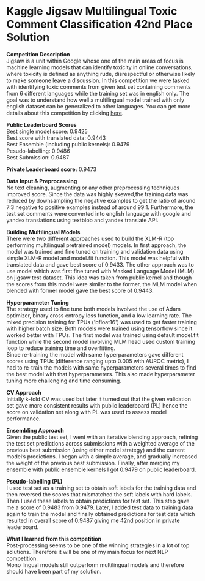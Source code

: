 # Kaggle Jigsaw Multilingual Toxic Comment Classification 42nd Place Solution  
**Competition Description**  
Jigsaw is a unit within Google whose one of the main areas of focus is machine learning models that can identify toxicity in online conversations, where toxicity is defined as anything rude, disrespectful or otherwise likely to make someone leave a discussion. In this competition we were tasked with identifying toxic comments from given test set containing comments from 6 different languages while the training set was in english only. The goal was to understand how well a multilingual model trained with only english dataset can be generalized to other languages. You can get more details about this competition by clicking [here](https://www.kaggle.com/c/jigsaw-multilingual-toxic-comment-classification).  

**Public Leaderboard Scores**  
Best single model score: 0.9425  
Best score with translated data: 0.9443  
Best Ensemble (including public kernels): 0.9479  
Pesudo-labelling: 0.9486  
Best Submission: 0.9487  

**Private Leaderboard score:** 0.9473

**Data Input & Preprocessing**  
No text cleaning, augmenting or any other preprocessing techniques improved score. Since the data was highly skewed,the  training data was reduced by downsampling the negative examples to get the ratio of around 7:3 negative to positive examples instead of around 99:1. Furthermore, the test set comments were converted into english language with google and yandex translations using textblob and yandex.translate API.  

**Building Multilingual Models**  
There were two different approaches used to build the XLM-R (top performing multilingual pretrained model) models. In first approach, the model was trained and fine tuned on training and validation data using simple XLM-R model and model.fit function. This model was helpful with translated data and gave best score of 0.9433. The other approach was to use model which was first fine tuned with Masked Language Model (MLM) on jigsaw test dataset. This idea was taken from public kernel and though the scores from this model were similar to the former, the MLM model when blended with former model gave the best score of 0.9443.  

**Hyperparameter Tuning**  
The strategy used to fine tune both models involved the use of Adam optimizer, binary cross entropy loss function, and a low learning rate. The mixed precision training for TPUs ('bfloat16') was used to get faster training with higher batch size. Both models were trained using tensorflow since it worked better with TPUs. The first model was trained using default model.fit function while the second model involving MLM head used custom training loop to reduce training time and overfitting.  
Since re-training the model with same hyperparameters gave different scores using TPUs (difference ranging upto 0.005 with AUROC metric), I had to re-train the models with same hyperparameters several times to find the best model with that hyperparameters. This also made hyperparameter tuning more challenging and time consuming.

**CV Approach**  
Initially k-fold CV was used but later it turned out that the given validation set gave more consistent results with public leaderboard (PL) hence the score on validation set along with PL was used to assess model performance.  

**Ensembling Approach**  
Given the public test set, I went with an iterative blending approach, refining the test set predictions across submissions with a weighted average of the previous best submission (using either model strategy) and the current model’s predictions. I began with a simple average, and gradually increased the weight of the previous best submission. Finally, after merging my ensemble with public ensemble kernels I got 0.9479 on public leaderboard.

**Pseudo-labelling (PL)**  
I used test set as a training set to obtain soft labels for the training data and then reversed the scores that mismatched the soft labels with hard labels. Then I used these labels to obtain predictions for test set. This step gave me a score of 0.9483 from 0.9479. Later, I added test data to training data again to train the model and finally obtained predictions for test data which resulted in overall score of 0.9487 giving me 42nd position in private leaderboard.

**What I learned from this competition**  
Post-processing seems to be one of the winning strategies in a lot of top solutions. Therefore it will be one of my main focus for next NLP competition.  
Mono lingual models still outperform multilingual models and therefore should have been part of my solution.


